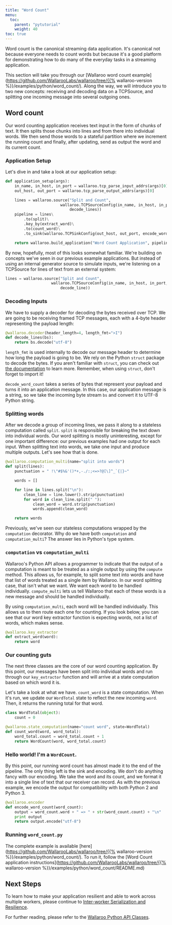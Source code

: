 ```yaml
---
title: "Word Count"
menu:
  toc:
    parent: "pytutorial"
    weight: 40
toc: true
---
```

Word count is the canonical streaming data application. It's canonical not because everyone needs to count words but because it's a good platform for demonstrating how to do many of the everyday tasks in a streaming application.

This section will take you through our [Wallaroo word count example](https://github.com/WallarooLabs/wallaroo/tree/{{% wallaroo-version %}}/examples/python/word_count/). Along the way, we will introduce you to two new concepts: receiving and decoding data on a TCPSource, and splitting one incoming message into several outgoing ones.

## Word count

Our word counting application receives text input in the form of chunks of text. It then splits those chunks into lines and from there into individual words. We then send those words to a stateful partition where we increment the running count and finally, after updating, send as output the word and its current count.

### Application Setup

Let's dive in and take a look at our application setup:

```python
def application_setup(args):
    in_name, in_host, in_port = wallaroo.tcp_parse_input_addrs(args)[0]
    out_host, out_port = wallaroo.tcp_parse_output_addrs(args)[0]

    lines = wallaroo.source("Split and Count",
                        wallaroo.TCPSourceConfig(in_name, in_host, in_port,
                            decode_lines))
    pipeline = lines\
        .to(split)\
        .key_by(extract_word)\
        .to(count_word)\
        .to_sink(wallaroo.TCPSinkConfig(out_host, out_port, encode_word_count))

    return wallaroo.build_application("Word Count Application", pipeline)
```

By now, hopefully, most of this looks somewhat familiar. We're building on concepts we've seen in our previous example applications. But instead of using an internal generator source to simulate inputs, we're listening on a TCPSource for lines of text from an external system:

```python
lines = wallaroo.source("Split and Count",
                    wallaroo.TCPSourceConfig(in_name, in_host, in_port,
                        decode_line))
```

### Decoding Inputs

We have to supply a decoder for decoding the bytes received over TCP. We are going to be receiving framed TCP messages, each with a 4-byte header representing the payload length:

```python
@wallaroo.decoder(header_length=4, length_fmt=">I")
def decode_lines(bs):
    return bs.decode("utf-8")
```

`length_fmt` is used internally to decode our message header to determine how long the payload is going to be. We rely on the Python `struct` package to decode the bytes. If you aren't familiar with `struct`, you can check out [the documentation](https://docs.python.org/2/library/struct.html) to learn more. Remember, when using `struct`, don't forget to import it!

`decode_word_count` takes a series of bytes that represent your payload and turns it into an application message. In this case, our application message is a string, so we take the incoming byte stream `bs` and convert it to UTF-8 Python string.

### Splitting words

After we decode a group of incoming lines, we pass it along to a stateless computation called `split`. `split` is responsible for breaking the text down into individual words. Our word splitting is mostly uninteresting, except for one important difference: our previous examples had one output for each input. When splitting text into words, we take one input and produce multiple outputs. Let's see how that is done.

```python
@wallaroo.computation_multi(name="split into words")
def split(lines):
    punctuation = " !\"#$%&'()*+,-./:;<=>?@[\]^_`{|}~"

    words = []

    for line in lines.split("\n"):
        clean_line = line.lower().strip(punctuation)
        for word in clean_line.split(" "):
            clean_word = word.strip(punctuation)
            words.append(clean_word)

    return words
```

Previously, we've seen our stateless computations wrapped by the `computation` decorator. Why do we have both `computation` and `computation_multi`? The answer lies in Python's type system.

### `computation` vs `computation_multi`

Wallaroo's Python API allows a programmer to indicate that the output of a computation is meant to be treated as a single output by using the `compute` method. This allows us, for example, to split some text into words and have that list of words treated as a single item by Wallaroo. In our word splitting case, that isn't what we want. We want each word to be handled individually. `compute_multi` lets us tell Wallaroo that each of these words is a new message and should be handled individually.

By using `computation_multi`, each word will be handled individually. This allows us to then route each one for counting. If you look below, you can see that our word key extractor function is expecting words, not a list of words, which makes sense.

```python
@wallaroo.key_extractor
def extract_word(word):
    return word
```

### Our counting guts

The next three classes are the core of our word counting application. By this point, our messages have been split into individual words and run through our `key_extractor` function and will arrive at a state computation based on which word it is.

Let's take a look at what we have. `count_word` is a state computation. When it's run, we update our `WordTotal` state to reflect the new incoming `word`. Then, it returns the running total for that word. 

```python
class WordTotal(object):
    count = 0

@wallaroo.state_computation(name="count word", state=WordTotal)
def count_word(word, word_total):
    word_total.count = word_total.count + 1
    return WordCount(word, word_total.count)
```

### Hello world! I'm a `WordCount`.

By this point, our running word count has almost made it to the end of the pipeline. The only thing left is the sink and encoding. We don't do anything fancy with our encoding. We take the word and its count, and we format it into a single line of text that our receiver can record. As with the previous example, we encode the output for compatibility with both Python 2 and Python 3.

```python
@wallaroo.encoder
def encode_word_count(word_count):
    output = word_count.word + " => " + str(word_count.count) + "\n"
    print output
    return output.encode("utf-8")
```

### Running `word_count.py`

The complete example is available [here](https://github.com/WallarooLabs/wallaroo/tree/{{% wallaroo-version %}}/examples/python/word_count/). To run it, follow the [Word Count application instructions](https://github.com/WallarooLabs/wallaroo/tree/{{% wallaroo-version %}}/examples/python/word_count/README.md)

## Next Steps

To learn how to make your application resilient and able to work across multiple workers, please continue to [Inter-worker Serialization and Resilience](/python-tutorial/interworker-serialization-and-resilience/).

For further reading, please refer to the [Wallaroo Python API Classes](/python-tutorial/api/).
